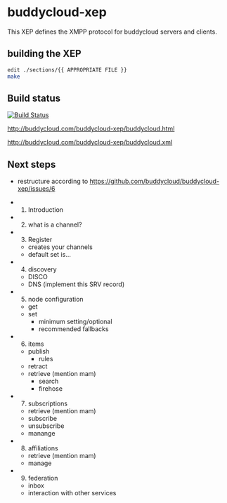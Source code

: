 buddycloud-xep
==============

This XEP defines the XMPP protocol for buddycloud servers and clients.

## building the XEP

```bash
edit ./sections/{{ APPROPRIATE FILE }}
make
```

## Build status

[![Build Status](https://travis-ci.org/buddycloud/buddycloud-xep.png?branch=gh-pages)](https://travis-ci.org/buddycloud/buddycloud-xep)

http://buddycloud.com/buddycloud-xep/buddycloud.html

http://buddycloud.com/buddycloud-xep/buddycloud.xml

## Next steps

* restructure according to https://github.com/buddycloud/buddycloud-xep/issues/6

- 1. Introduction
- 2. what is a channel?
- 3. Register
  - creates your channels
  - default set is...
- 4. discovery
  - DISCO
  - DNS (implement this SRV record)
- 5. node configuration
  - get 
  - set
    - minimum setting/optional
    - recommended fallbacks
- 6. items
  - publish 
     - rules
  - retract
  - retrieve (mention mam)
    - search
    - firehose
- 7. subscriptions 
  - retrieve (mention mam)
  - subscribe
  - unsubscribe
  - manange
- 8. affiliations
  - retrieve (mention mam)
  - manage
- 9. federation
  - inbox
  - interaction with other services
